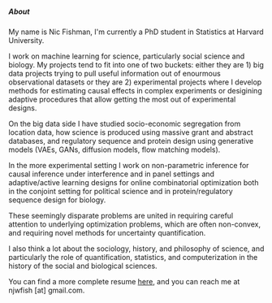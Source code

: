 ##### About

My name is Nic Fishman, I'm currently a PhD student in Statistics at Harvard University. 

I work on machine learning for science, particularly social science and biology. My projects tend to fit into one of two buckets: either they are 1) big data projects trying to pull useful information out of enourmous observational datasets or they are 2) experimental projects where I develop methods for estimating causal effects in complex experiments or desigining adaptive procedures that allow getting the most out of experimental designs.

On the big data side I have studied socio-economic segregation from location data, how science is produced using massive grant and abstract databases, and regulatory sequence and protein design using generative models (VAEs, GANs, diffusion models, flow matching models).

In the more experimental setting I work on non-parametric inference for causal inference under interference and in panel settings and adaptive/active learning designs for online combinatorial optimization both in the conjoint setting for political science and in protein/regulatory sequence design for biology.

These seemingly disparate problems are united in requiring careful attention to underlying optimization problems, which are often non-convex, and requiring novel methods for uncertainty quantification.

I also think a lot about the sociology, history, and philosophy of science, and particularly the role of quantification, statistics, and computerization in the history of the social and biological sciences.

You can find a more complete resume [here](resume), and you can reach me at njwfish [at] gmail.com.
